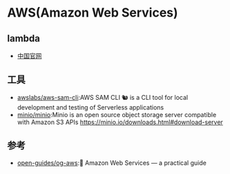 # AWS(Amazon Web Services)

## lambda

* [中国官网](https://amazonaws-china.com/cn/)

## 工具

* [awslabs/aws-sam-cli](https://github.com/awslabs/aws-sam-cli):AWS SAM CLI 🐿 is a CLI tool for local development and testing of Serverless applications
* [minio/minio](https://github.com/minio/minio):Minio is an open source object storage server compatible with Amazon S3 APIs https://minio.io/downloads.html#download-server

## 参考

* [open-guides/og-aws](https://github.com/open-guides/og-aws):📙 Amazon Web Services — a practical guide
